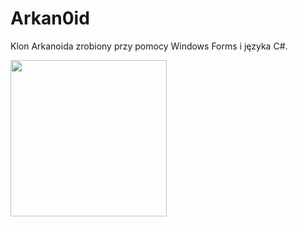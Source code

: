 # Arkan0id
Klon Arkanoida zrobiony przy pomocy Windows Forms i języka C#.

<img src="https://user-images.githubusercontent.com/52631916/75613163-c7f99c80-5b2a-11ea-8183-2cc704615d37.png" width="250">
